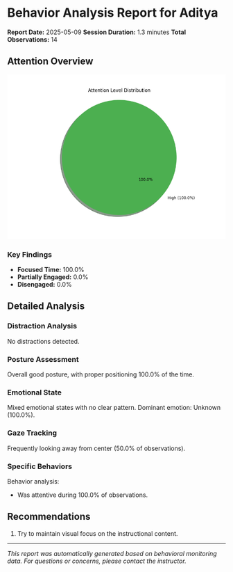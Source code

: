 # Behavior Analysis Report for Aditya

**Report Date:** 2025-05-09
**Session Duration:** 1.3 minutes
**Total Observations:** 14

## Attention Overview

![Attention Distribution](attention_chart.png)

### Key Findings

- **Focused Time:** 100.0%
- **Partially Engaged:** 0.0%
- **Disengaged:** 0.0%

## Detailed Analysis

### Distraction Analysis

No distractions detected.

### Posture Assessment

Overall good posture, with proper positioning 100.0% of the time.

### Emotional State

Mixed emotional states with no clear pattern. Dominant emotion: Unknown (100.0%).

### Gaze Tracking

Frequently looking away from center (50.0% of observations).

### Specific Behaviors

Behavior analysis:
- Was attentive during 100.0% of observations.


## Recommendations

1. Try to maintain visual focus on the instructional content.


---
*This report was automatically generated based on behavioral monitoring data.*
*For questions or concerns, please contact the instructor.*
